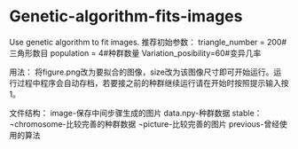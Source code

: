 # Genetic-algorithm-fits-images
Use genetic algorithm to fit images.
推荐初始参数：
triangle_number = 200#三角形数目
population = 4#种群数量
Variation_posibility=60#变异几率

用法：
将figure.png改为要拟合的图像，size改为该图像尺寸即可开始运行。运行过程中程序会自动存档，若要接之前的种群继续运行请在开始时按照提示输入按1。

文件结构：
image-保存中间步骤生成的图片
data.npy-种群数据
stable：
¬chromosome-比较完善的种群数据
¬picture-比较完善的图片
previous-曾经使用的算法

